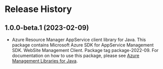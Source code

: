 # Release History

## 1.0.0-beta.1 (2023-02-09)

- Azure Resource Manager AppService client library for Java. This package contains Microsoft Azure SDK for AppService Management SDK. WebSite Management Client. Package tag package-2022-09. For documentation on how to use this package, please see [Azure Management Libraries for Java](https://aka.ms/azsdk/java/mgmt).
